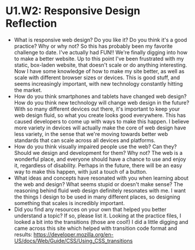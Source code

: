# U1.W2: Responsive Design Reflection

* What is responsive web design? Do you like it?  Do you think it's a good practice? Why or why not?
So this has probably been my favorite challenge to date. I've actually had FUN!! We're finally digging into how to make a better website. Up to this point I've been frustrated with my static, box-laden website, that doesn't scale or do anything interesting. Now I have some knowledge of how to make my site better, as well as scale with different browser sizes or devices. This is good stuff, and seems increasingly important, with new technology constantly hitting the market.
* How do you think smartphones and tablets have changed web design? How do you think new technology will change web design in the future?
With so many different devices out there, it's important to keep your web design fluid, so what you create looks good everywhere. This has caused developers to come up with ways to make this happen. I believe more variety in devices will actually make the core of web design have less variety, in the sense that we're moving towards better web standards that can scale across all devices and platforms.
* How do you think visually impaired people use the web? Can they? Should we design and development for them?
Why not? The web is a wonderful place, and everyone should have a chance to use and enjoy it, regardless of disability. Perhaps in the future, there will be an easy way to make this happen, with just a touch of a button.
* What ideas and concepts have resonated with you when learning about the web and design? What seems stupid or doesn't make sense?
The reasoning behind fluid web design definitely resonates with me. I want the things I design to be used in many different places, so designing something that scales is incredibly important.
* Did you find any resources on your own that helped you better understand a topic? If so, please list it.
Looking at the practice files, I looked a bit into the transitions (those are cool!) I did a little digging and came across this site which helped with transition code format and results: https://developer.mozilla.org/en-US/docs/Web/Guide/CSS/Using_CSS_transitions